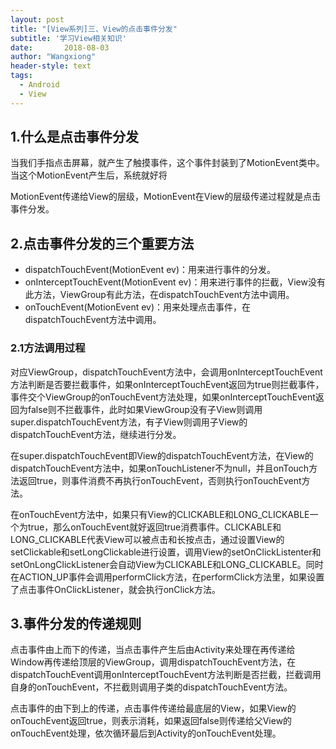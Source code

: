 ```yaml
---
layout: post
title: "[View系列]三、View的点击事件分发"
subtitle: '学习View相关知识'
date:       2018-08-03
author: "Wangxiong"
header-style: text
tags:
  - Android
  - View
---
```

## 1.什么是点击事件分发

当我们手指点击屏幕，就产生了触摸事件，这个事件封装到了MotionEvent类中。当这个MotionEvent产生后，系统就好将

MotionEvent传递给View的层级，MotionEvent在View的层级传递过程就是点击事件分发。

## 2.点击事件分发的三个重要方法

- dispatchTouchEvent(MotionEvent ev)：用来进行事件的分发。
- onInterceptTouchEvent(MotionEvent ev)：用来进行事件的拦截，View没有此方法，ViewGroup有此方法，在dispatchTouchEvent方法中调用。
- onTouchEvent(MotionEvent ev)：用来处理点击事件，在dispatchTouchEvent方法中调用。

### 2.1方法调用过程

对应ViewGroup，dispatchTouchEvent方法中，会调用onInterceptTouchEvent方法判断是否要拦截事件，如果onInterceptTouchEvent返回为true则拦截事件，事件交个ViewGroup的onTouchEvent方法处理，如果onInterceptTouchEvent返回为false则不拦截事件，此时如果ViewGroup没有子View则调用super.dispatchTouchEvent方法，有子View则调用子View的dispatchTouchEvent方法，继续进行分发。

在super.dispatchTouchEvent即View的dispatchTouchEvent方法，在View的dispatchTouchEvent方法中，如果onTouchListener不为null，并且onTouch方法返回true，则事件消费不再执行onTouchEvent，否则执行onTouchEvent方法。

在onTouchEvent方法中，如果只有View的CLICKABLE和LONG_CLICKABLE一个为true，那么onTouchEvent就好返回true消费事件。CLICKABLE和LONG_CLICKABLE代表View可以被点击和长按点击，通过设置View的setClickable和setLongClickable进行设置，调用View的setOnClickListenter和setOnLongClickListener会自动View为CLICKABLE和LONG_CLICKABLE。同时在ACTION_UP事件会调用performClick方法，在performClick方法里，如果设置了点击事件OnClickListener，就会执行onClick方法。

## 3.事件分发的传递规则

点击事件由上而下的传递，当点击事件产生后由Activity来处理在再传递给Window再传递给顶层的ViewGroup，调用dispatchTouchEvent方法，在dispatchTouchEvent调用onInterceptTouchEvent方法判断是否拦截，拦截调用自身的onTouchEvent，不拦截则调用子类的dispatchTouchEvent方法。

点击事件的由下到上的传递，点击事件传递给最底层的View，如果View的onTouchEvent返回true，则表示消耗，如果返回false则传递给父View的onTouchEvent处理，依次循环最后到Activity的onTouchEvent处理。